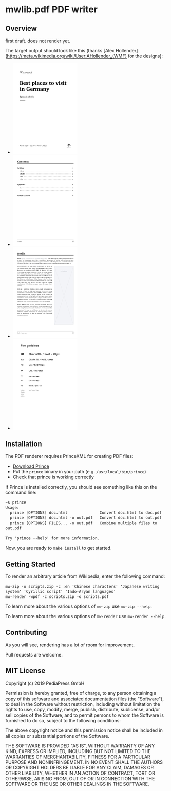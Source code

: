 # mwlib.pdf PDF writer

## Overview
first draft. does not render yet.

The target output should look like this (thanks [Alex Hollender](https://meta.wikimedia.org/wiki/User:AHollender_(WMF) 
for the designs):

* <img src="assets/wikipedia_design_templates/01-Cover.jpg" alt="cover" width="200">
* <img src="assets/wikipedia_design_templates/02-Contents.jpg" alt="Contents" width="200">
* <img src="assets/wikipedia_design_templates/03-Article.jpg" alt="Article" width="200">
* <img src="assets/wikipedia_design_templates/04-FontGuidelines.jpg" alt="Font Guidelines" width="200">
 
## Installation

The PDF renderer requires PrinceXML for creating PDF files:
* [Download Prince](https://www.princexml.com/download/)
* Put the `prince` binary in your path (e.g. `/usr/local/bin/prince`)
* Check that prince is working correctly

If Prince is installed correctly, you should see something like this on the command line:
```
~$ prince
Usage:
  prince [OPTIONS] doc.html              Convert doc.html to doc.pdf
  prince [OPTIONS] doc.html -o out.pdf   Convert doc.html to out.pdf
  prince [OPTIONS] FILES... -o out.pdf   Combine multiple files to out.pdf

Try 'prince --help' for more information.

```

Now, you are ready to `make install` to get started.

## Getting Started
To render an arbitrary article from Wikipedia, enter the following command:
```
mw-zip -o scripts.zip -c :en 'Chinese characters' 'Japanese writing system' 'Cyrillic script' 'Indo-Aryan languages'
mw-render -wpdf -c scripts.zip -o scripts.pdf
```

To learn more about the various options of `mw-zip` use `mw-zip --help`. 

To learn more about the various options of `mw-render` use `mw-render --help`. 

## Contributing
As you will see, rendering has a lot of room for improvement.

Pull requests are welcome.
 
## MIT License

Copyright (c) 2019 PediaPress GmbH

Permission is hereby granted, free of charge, to any person obtaining a copy
of this software and associated documentation files (the "Software"), to deal
in the Software without restriction, including without limitation the rights
to use, copy, modify, merge, publish, distribute, sublicense, and/or sell
copies of the Software, and to permit persons to whom the Software is
furnished to do so, subject to the following conditions:

The above copyright notice and this permission notice shall be included in all
copies or substantial portions of the Software.

THE SOFTWARE IS PROVIDED "AS IS", WITHOUT WARRANTY OF ANY KIND, EXPRESS OR
IMPLIED, INCLUDING BUT NOT LIMITED TO THE WARRANTIES OF MERCHANTABILITY,
FITNESS FOR A PARTICULAR PURPOSE AND NONINFRINGEMENT. IN NO EVENT SHALL THE
AUTHORS OR COPYRIGHT HOLDERS BE LIABLE FOR ANY CLAIM, DAMAGES OR OTHER
LIABILITY, WHETHER IN AN ACTION OF CONTRACT, TORT OR OTHERWISE, ARISING FROM,
OUT OF OR IN CONNECTION WITH THE SOFTWARE OR THE USE OR OTHER DEALINGS IN THE
SOFTWARE.
